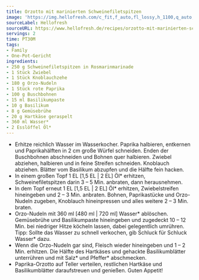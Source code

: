 ```yaml
---
title: Orzotto mit marinierten Schweinefiletspitzen
image: 'https://img.hellofresh.com/c_fit,f_auto,fl_lossy,h_1100,q_auto,w_2600/hellofresh_s3/image/orzotto-mit-marinierten-schweinefiletspitzen-51ec050d.jpg'
sourceLabel: Hellofresh
sourceURL: https://www.hellofresh.de/recipes/orzotto-mit-marinierten-schweinefiletspitzen-61b896dab25ecb165a606f48
servings: 2
time: PT30M
tags:
- Family
- One-Pot-Gericht
ingredients:
- 250 g Schweinefiletspitzen in Rosmarinmarinade
- 1 Stück Zwiebel
- 1 Stück Knoblauchzehe
- 180 g Orzo-Nudeln
- 1 Stück rote Paprika
- 100 g Buschbohnen
- 15 ml Basilikumpaste
- 10 g Basilikum
- 8 g Gemüsebrühe
- 20 g Hartkäse geraspelt
- 360 ml Wasser*
- 2 Esslöffel Öl*
---
```


- Erhitze reichlich Wasser im Wasserkocher. Paprika halbieren, entkernen und Paprikahälften in 2 cm große Würfel schneiden. Enden der Buschbohnen abschneiden und Bohnen quer halbieren. Zwiebel abziehen, halbieren und in feine Streifen schneiden. Knoblauch abziehen. Blätter vom Basilikum abzupfen und die Hälfte fein hacken.
- In einem großen Topf 1 EL [1,5 EL | 2 EL] Öl\* erhitzen, Schweinefiletspitzen darin 3 – 5 Min. anbraten, dann herausnehmen.
- In dem Topf erneut 1 EL [1,5 EL | 2 EL] Öl\* erhitzen, Zwiebelstreifen hineingeben und 2 – 3 Min. anbraten. Bohnen, Paprikastücke und Orzo-Nudeln zugeben, Knoblauch hineinpressen und alles weitere 2 – 3 Min. braten.
- Orzo-Nudeln mit 360 ml [480 ml | 720 ml] Wasser\* ablöschen. Gemüsebrühe und Basilikumpaste hineingeben und zugedeckt 10 – 12 Min. bei niedriger Hitze köcheln lassen, dabei gelegentlich umrühren. Tipp: Sollte das Wasser zu schnell verkochen, gib Schluck für Schluck Wasser\* dazu.
- Wenn die Orzo-Nudeln gar sind, Fleisch wieder hineingeben und 1 – 2 Min. erhitzen. Die Hälfte des Hartkäses und gehackte Basilikumblätter unterrühren und mit Salz\* und Pfeffer\* abschmecken.
- Paprika-Orzotto auf Teller verteilen, restlichen Hartkäse und Basilikumblätter daraufstreuen und genießen. Guten Appetit!
